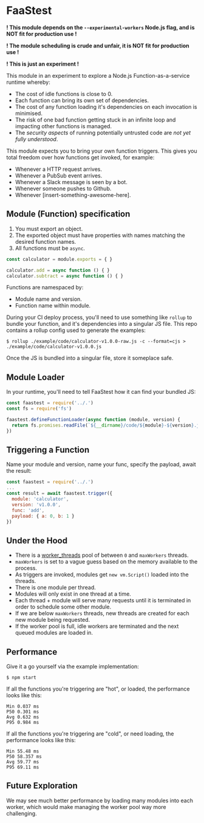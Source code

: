 # FaaStest

**! This module depends on the `--experimental-workers` Node.js flag, and is NOT fit for production use !**

**! The module scheduling is crude and unfair, it is NOT fit for production use !**

**! This is just an experiment !**

This module in an experiment to explore a Node.js Function-as-a-service runtime whereby:
 * The cost of idle functions is close to 0.
 * Each function can bring its own set of dependencies.
 * The cost of any function loading it's dependencies on each invocation is minimised.
 * The risk of one bad function getting stuck in an infinite loop and impacting other functions is managed.
 * The *security aspects* of running potentially untrusted code are *not yet fully understood*.

This module expects you to bring your own function triggers. This gives you total freedom over how functions get invoked, for example:
 * Whenever a HTTP request arrives.
 * Whenever a PubSub event arrives.
 * Whenever a Slack message is seen by a bot.
 * Whenever someone pushes to Github.
 * Whenever [insert-something-awesome-here].

## Module (Function) specification

 1. You must export an object.
 2. The exported object must have properties with names matching the desired function names.
 3. All functions must be `async`.

```javascript
const calculator = module.exports = { }

calculator.add = async function () { }
calculator.subtract = async function () { }
```

Functions are namespaced by:
 * Module name and version.
 * Function name within module.

During your CI deploy process, you'll need to use something like `rollup` to bundle your function, and it's dependencies into a singular JS file. This repo contains a rollup config used to generate the examples:
```
$ rollup ./example/code/calculator-v1.0.0-raw.js -c --format=cjs > ./example/code/calculator-v1.0.0.js
```

Once the JS is bundled into a singular file, store it someplace safe.

## Module Loader

In your runtime, you'll need to tell FaaStest how it can find your bundled JS:

```javascript
const faastest = require('../.')
const fs = require('fs')

faastest.defineFunctionLoader(async function (module, version) {
  return fs.promises.readFile(`${__dirname}/code/${module}-${version}.js`, { encoding: 'utf8' })
})
```

## Triggering a Function

Name your module and version, name your func, specify the payload, await the result:
```javascript
const faastest = require('../.')
...
const result = await faastest.trigger({
  module: 'calculator',
  version: 'v1.0.0',
  func: 'add',
  payload: { a: 0, b: 1 }
})
```

## Under the Hood

 * There is a [worker_threads](https://nodejs.org/docs/latest-v10.x/api/worker_threads.html) pool of between `0` and `maxWorkers` threads.
 * `maxWorkers` is set to a vague guess based on the memory available to the process.
 * As triggers are invoked, modules get `new vm.Script()` loaded into the threads.
 * There is one module per thread.
 * Modules will only exist in one thread at a time.
 * Each thread + module will serve many requests until it is terminated in order to schedule some other module.
 * If we are below `maxWorkers` threads, new threads are created for each new module being requested.
 * If the worker pool is full, idle workers are terminated and the next queued modules are loaded in.

## Performance

Give it a go yourself via the example implementation:
```
$ npm start
```

If all the functions you're triggering are "hot", or loaded, the performance looks like this:
```
Min 0.037 ms
P50 0.301 ms
Avg 0.632 ms
P95 0.984 ms
```

If all the functions you're triggering are "cold", or need loading, the performance looks like this:
```
Min 55.48 ms
P50 58.357 ms
Avg 59.77 ms
P95 69.11 ms
```

## Future Exploration

We may see much better performance by loading many modules into each worker, which would make managing the worker pool way more challenging.
